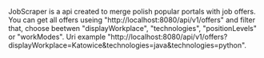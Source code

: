 JobScraper is a api created to merge polish popular portals with job offers.
You can get all offers useing "http://localhost:8080/api/v1/offers" and filter that, choose beetwen "displayWorkplace", "technologies", "positionLevels" or "workModes".
Uri example "http://localhost:8080/api/v1/offers?displayWorkplace=Katowice&technologies=java&technologies=python".
